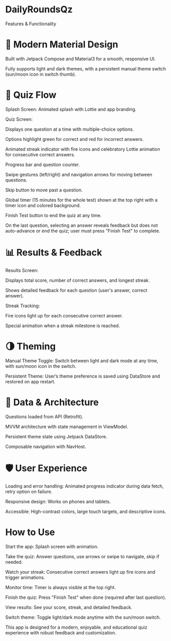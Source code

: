 # DailyRoundsQz
Features & Functionality
# 🎨 Modern Material Design
Built with Jetpack Compose and Material3 for a smooth, responsive UI.

Fully supports light and dark themes, with a persistent manual theme switch (sun/moon icon in switch thumb).

# 🚀 Quiz Flow
Splash Screen: Animated splash with Lottie and app branding.

Quiz Screen:

Displays one question at a time with multiple-choice options.

Options highlight green for correct and red for incorrect answers.

Animated streak indicator with fire icons and celebratory Lottie animation for consecutive correct answers.

Progress bar and question counter.

Swipe gestures (left/right) and navigation arrows for moving between questions.

Skip button to move past a question.

Global timer (15 minutes for the whole test) shown at the top right with a timer icon and colored background.

Finish Test button to end the quiz at any time.

On the last question, selecting an answer reveals feedback but does not auto-advance or end the quiz; user must press "Finish Test" to complete.

# 📊 Results & Feedback
Results Screen:

Displays total score, number of correct answers, and longest streak.

Shows detailed feedback for each question (user's answer, correct answer).

Streak Tracking:

Fire icons light up for each consecutive correct answer.

Special animation when a streak milestone is reached.

# 🌗 Theming
Manual Theme Toggle: Switch between light and dark mode at any time, with sun/moon icon in the switch.

Persistent Theme: User’s theme preference is saved using DataStore and restored on app restart.

# 🔗 Data & Architecture
Questions loaded from API (Retrofit).

MVVM architecture with state management in ViewModel.

Persistent theme state using Jetpack DataStore.

Composable navigation with NavHost.

# 🛡️ User Experience
Loading and error handling: Animated progress indicator during data fetch, retry option on failure.

Responsive design: Works on phones and tablets.

Accessible: High-contrast colors, large touch targets, and descriptive icons.

# How to Use
Start the app: Splash screen with animation.

Take the quiz: Answer questions, use arrows or swipe to navigate, skip if needed.

Watch your streak: Consecutive correct answers light up fire icons and trigger animations.

Monitor time: Timer is always visible at the top right.

Finish the quiz: Press "Finish Test" when done (required after last question).

View results: See your score, streak, and detailed feedback.

Switch theme: Toggle light/dark mode anytime with the sun/moon switch.

This app is designed for a modern, enjoyable, and educational quiz experience with robust feedback and customization.
